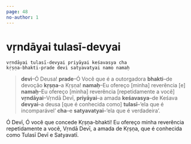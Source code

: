 ```yaml
---
page: 48
no-author: 1
---
```


# vṛndāyai tulasī-devyai

    vṛndāyai tulasī-devyai priyāyai keśavasya cha
    kṛṣṇa-bhakti-prade devi satyavatyai namo namaḥ

> **devi**–Ó Deusa! **prade**–Ó Você que é a outorgadora **bhakti**–de devoção **kṛṣṇa**–a Kṛṣṇa! **namaḥ**–Eu ofereço [minha] reverência [e] **namaḥ**–Eu ofereço [minha] reverência [repetidamente a você] **vṛndāyai**–Vṛndā Devī, **priyāyai**–a amada **keśavasya**–de Keśava **devyai**–a deusa [que é conhecida como] **tulasī**–’ela que é incomparável’ **cha**–e **satyavatyai**–‘ela que é verdadeira’.

Ó Devī, Ó você que concede Kṛṣṇa-bhakti! Eu ofereço minha reverência repetidamente a você, Vṛndā Devī, a amada de Kṛṣṇa, que é conhecida como Tulasī Devī e Satyavatī.

